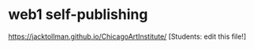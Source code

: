 # web1 self-publishing
https://jacktollman.github.io/ChicagoArtInstitute/
[Students: edit this file!]
